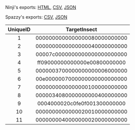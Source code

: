 Ninji's exports: [HTML](https://wuffs.org/acnh/bcsv_150/html/MysteryTourInsectParam.html), [CSV](https://wuffs.org/acnh/bcsv_150/csv/MysteryTourInsectParam.csv), [JSON](https://wuffs.org/acnh/bcsv_150/json/MysteryTourInsectParam.json)

Spazzy's exports: [CSV](https://github.com/McSpazzy/acnh-csv/blob/master/MysteryTourInsectParam.csv), [JSON](https://github.com/McSpazzy/acnh-json/blob/master/MysteryTourInsectParam.json)

| UniqueID | TargetInsect |
|:--:|:--:|
| 1 | 0000000000000000080000000000 | 
| 2 | 0000000000000000040000000000 | 
| 3 | 00007c0000000000000000000000 | 
| 4 | ff09000000000000e00800000000 | 
| 5 | 0000003700000000000006000000 | 
| 6 | 00e0000007000000000000000000 | 
| 7 | 0000000000000000100000000000 | 
| 8 | 0000034080000000000400000000 | 
| 9 | 0004000020c0fe0f001300000000 | 
| 10 | 0000000000000020010000000000 | 
| 11 | 0000000040000000020000000000 | 

